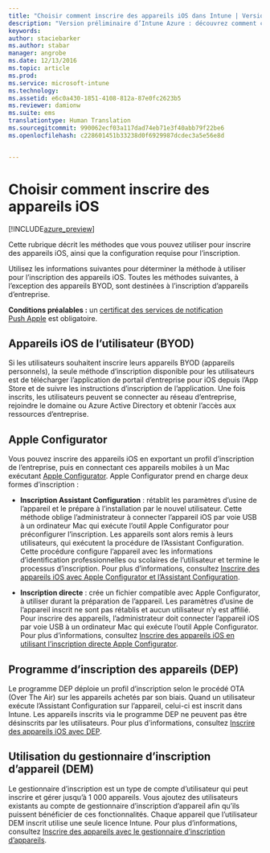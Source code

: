 ```yaml
---
title: "Choisir comment inscrire des appareils iOS dans Intune | Version préliminaire d’Intune Azure | Microsoft Docs"
description: "Version préliminaire d’Intune Azure : découvrez comment configurer l’inscription des appareils iOS dans Microsoft Intune."
keywords: 
author: staciebarker
ms.author: stabar
manager: angrobe
ms.date: 12/13/2016
ms.topic: article
ms.prod: 
ms.service: microsoft-intune
ms.technology: 
ms.assetid: e6c0a430-1851-4108-812a-87e0fc2623b5
ms.reviewer: damionw
ms.suite: ems
translationtype: Human Translation
ms.sourcegitcommit: 990062ecf03a117dad74eb71e3f40abb79f22be6
ms.openlocfilehash: c228601451b33238d0f6929987dcdec3a5e56e8d


---
```


# <a name="choose-how-to-enroll-ios-devices"></a>Choisir comment inscrire des appareils iOS

[!INCLUDE[azure_preview](../includes/azure_preview.md)]

Cette rubrique décrit les méthodes que vous pouvez utiliser pour inscrire des appareils iOS, ainsi que la configuration requise pour l’inscription.

Utilisez les informations suivantes pour déterminer la méthode à utiliser pour l’inscription des appareils iOS. Toutes les méthodes suivantes, à l’exception des appareils BYOD, sont destinées à l’inscription d’appareils d’entreprise.

**Conditions préalables :** un [certificat des services de notification Push Apple](get-an-apple-mdm-push-certificate.md) est obligatoire.

## <a name="user-owned-ios-devices-byod"></a>Appareils iOS de l’utilisateur (BYOD)

Si les utilisateurs souhaitent inscrire leurs appareils BYOD (appareils personnels), la seule méthode d’inscription disponible pour les utilisateurs est de télécharger l’application de portail d’entreprise pour iOS depuis l’App Store et de suivre les instructions d’inscription de l’application. Une fois inscrits, les utilisateurs peuvent se connecter au réseau d’entreprise, rejoindre le domaine ou Azure Active Directory et obtenir l’accès aux ressources d’entreprise.

## <a name="apple-configurator"></a>Apple Configurator

Vous pouvez inscrire des appareils iOS en exportant un profil d’inscription de l’entreprise, puis en connectant ces appareils mobiles à un Mac exécutant [Apple Configurator](http://go.microsoft.com/fwlink/?LinkId=518017). Apple Configurator prend en charge deux formes d’inscription :

- **Inscription Assistant Configuration** : rétablit les paramètres d’usine de l’appareil et le prépare à l’installation par le nouvel utilisateur. Cette méthode oblige l’administrateur à connecter l’appareil iOS par voie USB à un ordinateur Mac qui exécute l’outil Apple Configurator pour préconfigurer l’inscription. Les appareils sont alors remis à leurs utilisateurs, qui exécutent la procédure de l’Assistant Configuration. Cette procédure configure l’appareil avec les informations d’identification professionnelles ou scolaires de l’utilisateur et termine le processus d’inscription. Pour plus d’informations, consultez [Inscrire des appareils iOS avec Apple Configurator et l’Assistant Configuration](enroll-ios-devices-with-apple-configurator-and-setup-assistant.md).

- **Inscription directe** : crée un fichier compatible avec Apple Configurator, à utiliser durant la préparation de l’appareil. Les paramètres d’usine de l’appareil inscrit ne sont pas rétablis et aucun utilisateur n’y est affilié. Pour inscrire des appareils, l’administrateur doit connecter l’appareil iOS par voie USB à un ordinateur Mac qui exécute l’outil Apple Configurator. Pour plus d’informations, consultez [Inscrire des appareils iOS en utilisant l’inscription directe Apple Configurator](enroll-ios-devices-with-apple-configurator-and-direct-enrollment.md).

## <a name="use-the-device-enrollment-program-dep"></a>Programme d’inscription des appareils (DEP)

Le programme DEP déploie un profil d’inscription selon le procédé OTA (Over The Air) sur les appareils achetés par son biais. Quand un utilisateur exécute l’Assistant Configuration sur l’appareil, celui-ci est inscrit dans Intune. Les appareils inscrits via le programme DEP ne peuvent pas être désinscrits par les utilisateurs. Pour plus d’informations, consultez [Inscrire des appareils iOS avec DEP](enroll-ios-devices-using-device-enrollment-program.md).

## <a name="use-the-device-enrollment-manager-dem"></a>Utilisation du gestionnaire d’inscription d’appareil (DEM)
Le gestionnaire d’inscription est un type de compte d’utilisateur qui peut inscrire et gérer jusqu’à 1 000 appareils. Vous ajoutez des utilisateurs existants au compte de gestionnaire d’inscription d’appareil afin qu’ils puissent bénéficier de ces fonctionnalités. Chaque appareil que l’utilisateur DEM inscrit utilise une seule licence Intune. Pour plus d’informations, consultez [Inscrire des appareils avec le gestionnaire d’inscription d’appareils](enroll-devices-using-device-enrollment-manager.md).



<!--HONumber=Feb17_HO1-->


